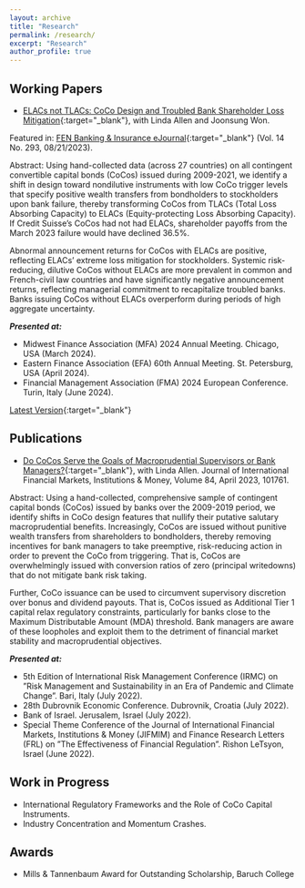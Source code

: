 ```yaml
---
layout: archive
title: "Research"
permalink: /research/
excerpt: "Research"
author_profile: true
---
```

## Working Papers

- [ELACs not TLACs: CoCo Design and Troubled Bank Shareholder Loss Mitigation](https://papers.ssrn.com/sol3/papers.cfm?abstract_id=4496833){:target="_blank"}, with Linda Allen and Joonsung Won.

Featured in: [FEN Banking & Insurance eJournal](https://www.ssrn.com/link/Banking-and-Insurance.html){:target="_blank"} (Vol. 14 No. 293,  08/21/2023).

Abstract: Using hand-collected data (across 27 countries) on all contingent convertible capital bonds (CoCos) issued during 2009-2021, we identify a shift in design toward nondilutive instruments with low CoCo trigger levels that specify positive wealth transfers from bondholders to stockholders upon bank failure, thereby transforming CoCos from TLACs (Total Loss Absorbing Capacity) to ELACs (Equity-protecting Loss Absorbing Capacity). If Credit Suisse’s CoCos had not had ELACs, shareholder payoffs from the March 2023 failure would have declined 36.5%. 

Abnormal announcement returns for CoCos with ELACs are positive, reflecting ELACs’ extreme loss mitigation for stockholders. Systemic risk-reducing, dilutive CoCos without ELACs are more prevalent in common and French-civil law countries and have significantly negative announcement returns, reflecting managerial commitment to recapitalize troubled banks. Banks issuing CoCos without ELACs overperform during periods of high aggregate uncertainty. 

***Presented at:*** 
- Midwest Finance Association (MFA) 2024 Annual Meeting. Chicago, USA (March 2024).
- Eastern Finance Association (EFA) 60th Annual Meeting. St. Petersburg, USA (April 2024).
- Financial Management Association (FMA) 2024 European Conference. Turin, Italy (June 2024).

[Latest Version](/files/Allen_Golfari_Won_ELACs_not_TLACs.pdf){:target="_blank"}

## Publications
- [Do CoCos Serve the Goals of Macroprudential Supervisors or Bank Managers?](https://doi.org/10.1016/j.intfin.2023.101761){:target="_blank"}, with Linda Allen. 
Journal of International Financial Markets, Institutions & Money, Volume 84, April 2023, 101761.

Abstract: Using a hand-collected, comprehensive sample of contingent capital bonds (CoCos) issued by banks over the 2009-2019 period, we identify shifts in CoCo design features
that nullify their putative salutary macroprudential benefits. Increasingly, CoCos are issued without punitive wealth transfers from shareholders to bondholders, thereby 
removing incentives for bank managers to take preemptive, risk-reducing action in order to prevent the CoCo from triggering. That is, CoCos are overwhelmingly issued with conversion ratios of zero (principal writedowns) that do not mitigate bank risk taking. 

Further, CoCo issuance can be used to circumvent supervisory discretion over bonus and dividend payouts. That is, CoCos issued as Additional Tier 1 capital relax regulatory constraints, particularly for banks close to the Maximum Distributable Amount (MDA) threshold. Bank managers are aware of these loopholes and exploit them to
the detriment of financial market stability and macroprudential objectives.

***Presented at:*** 
- 5th Edition of International Risk Management Conference (IRMC) on ”Risk Management and Sustainability in an Era of Pandemic and Climate Change”. Bari, Italy (July 2022).
- 28th Dubrovnik Economic Conference. Dubrovnik, Croatia (July 2022).
- Bank of Israel. Jerusalem, Israel (July 2022).
- Special Theme Conference of the Journal of International Financial Markets, Institutions & Money (JIFMIM) and Finance Research Letters (FRL) on ”The Effectiveness of Financial Regulation”. Rishon LeTsyon, Israel (June 2022).

## Work in Progress
- International Regulatory Frameworks and the Role of CoCo Capital Instruments.
- Industry Concentration and Momentum Crashes.
<!-- - [CoCo-Induced Collapse and Bank Equity Returns](https://papers.ssrn.com/sol3/papers.cfm?abstract_id=4496833){:target="_blank"}, with Linda Allen and Joonsung Won.-->

## Awards
-  Mills & Tannenbaum Award for Outstanding Scholarship, Baruch College

